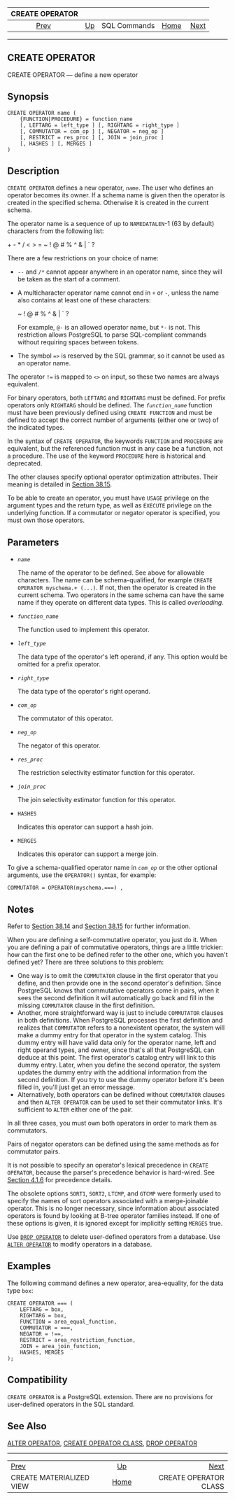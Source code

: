 <!--?xml version="1.0" encoding="UTF-8" standalone="no"?-->

|                           CREATE OPERATOR                           |                                        |              |                                                       |                                                         |
| :-----------------------------------------------------------------: | :------------------------------------- | :----------: | ----------------------------------------------------: | ------------------------------------------------------: |
| [Prev](sql-creatematerializedview.html "CREATE MATERIALIZED VIEW")  | [Up](sql-commands.html "SQL Commands") | SQL Commands | [Home](index.html "PostgreSQL 17devel Documentation") |  [Next](sql-createopclass.html "CREATE OPERATOR CLASS") |

***

[]()

## CREATE OPERATOR

CREATE OPERATOR — define a new operator

## Synopsis

    CREATE OPERATOR name (
        {FUNCTION|PROCEDURE} = function_name
        [, LEFTARG = left_type ] [, RIGHTARG = right_type ]
        [, COMMUTATOR = com_op ] [, NEGATOR = neg_op ]
        [, RESTRICT = res_proc ] [, JOIN = join_proc ]
        [, HASHES ] [, MERGES ]
    )

## Description

`CREATE OPERATOR` defines a new operator, *`name`*. The user who defines an operator becomes its owner. If a schema name is given then the operator is created in the specified schema. Otherwise it is created in the current schema.

The operator name is a sequence of up to `NAMEDATALEN`-1 (63 by default) characters from the following list:

+ - \* / < > = \~ ! @ # % ^ & | \` ?

There are a few restrictions on your choice of name:

*   `--` and `/*` cannot appear anywhere in an operator name, since they will be taken as the start of a comment.

*   A multicharacter operator name cannot end in `+` or `-`, unless the name also contains at least one of these characters:

    \~ ! @ # % ^ & | \` ?

    For example, `@-` is an allowed operator name, but `*-` is not. This restriction allows PostgreSQL to parse SQL-compliant commands without requiring spaces between tokens.

*   The symbol `=>` is reserved by the SQL grammar, so it cannot be used as an operator name.

The operator `!=` is mapped to `<>` on input, so these two names are always equivalent.

For binary operators, both `LEFTARG` and `RIGHTARG` must be defined. For prefix operators only `RIGHTARG` should be defined. The *`function_name`* function must have been previously defined using `CREATE FUNCTION` and must be defined to accept the correct number of arguments (either one or two) of the indicated types.

In the syntax of `CREATE OPERATOR`, the keywords `FUNCTION` and `PROCEDURE` are equivalent, but the referenced function must in any case be a function, not a procedure. The use of the keyword `PROCEDURE` here is historical and deprecated.

The other clauses specify optional operator optimization attributes. Their meaning is detailed in [Section 38.15](xoper-optimization.html "38.15. Operator Optimization Information").

To be able to create an operator, you must have `USAGE` privilege on the argument types and the return type, as well as `EXECUTE` privilege on the underlying function. If a commutator or negator operator is specified, you must own those operators.

## Parameters

*   *`name`*

    The name of the operator to be defined. See above for allowable characters. The name can be schema-qualified, for example `CREATE OPERATOR myschema.+ (...)`. If not, then the operator is created in the current schema. Two operators in the same schema can have the same name if they operate on different data types. This is called *overloading*.

*   *`function_name`*

    The function used to implement this operator.

*   *`left_type`*

    The data type of the operator's left operand, if any. This option would be omitted for a prefix operator.

*   *`right_type`*

    The data type of the operator's right operand.

*   *`com_op`*

    The commutator of this operator.

*   *`neg_op`*

    The negator of this operator.

*   *`res_proc`*

    The restriction selectivity estimator function for this operator.

*   *`join_proc`*

    The join selectivity estimator function for this operator.

*   `HASHES`

    Indicates this operator can support a hash join.

*   `MERGES`

    Indicates this operator can support a merge join.

To give a schema-qualified operator name in *`com_op`* or the other optional arguments, use the `OPERATOR()` syntax, for example:

    COMMUTATOR = OPERATOR(myschema.===) ,

## Notes

Refer to [Section 38.14](xoper.html "38.14. User-Defined Operators") and [Section 38.15](xoper-optimization.html "38.15. Operator Optimization Information") for further information.

When you are defining a self-commutative operator, you just do it. When you are defining a pair of commutative operators, things are a little trickier: how can the first one to be defined refer to the other one, which you haven't defined yet? There are three solutions to this problem:

*   One way is to omit the `COMMUTATOR` clause in the first operator that you define, and then provide one in the second operator's definition. Since PostgreSQL knows that commutative operators come in pairs, when it sees the second definition it will automatically go back and fill in the missing `COMMUTATOR` clause in the first definition.
*   Another, more straightforward way is just to include `COMMUTATOR` clauses in both definitions. When PostgreSQL processes the first definition and realizes that `COMMUTATOR` refers to a nonexistent operator, the system will make a dummy entry for that operator in the system catalog. This dummy entry will have valid data only for the operator name, left and right operand types, and owner, since that's all that PostgreSQL can deduce at this point. The first operator's catalog entry will link to this dummy entry. Later, when you define the second operator, the system updates the dummy entry with the additional information from the second definition. If you try to use the dummy operator before it's been filled in, you'll just get an error message.
*   Alternatively, both operators can be defined without `COMMUTATOR` clauses and then `ALTER OPERATOR` can be used to set their commutator links. It's sufficient to `ALTER` either one of the pair.

In all three cases, you must own both operators in order to mark them as commutators.

Pairs of negator operators can be defined using the same methods as for commutator pairs.

It is not possible to specify an operator's lexical precedence in `CREATE OPERATOR`, because the parser's precedence behavior is hard-wired. See [Section 4.1.6](sql-syntax-lexical.html#SQL-PRECEDENCE "4.1.6. Operator Precedence") for precedence details.

The obsolete options `SORT1`, `SORT2`, `LTCMP`, and `GTCMP` were formerly used to specify the names of sort operators associated with a merge-joinable operator. This is no longer necessary, since information about associated operators is found by looking at B-tree operator families instead. If one of these options is given, it is ignored except for implicitly setting `MERGES` true.

Use [`DROP OPERATOR`](sql-dropoperator.html "DROP OPERATOR") to delete user-defined operators from a database. Use [`ALTER OPERATOR`](sql-alteroperator.html "ALTER OPERATOR") to modify operators in a database.

## Examples

The following command defines a new operator, area-equality, for the data type `box`:

    CREATE OPERATOR === (
        LEFTARG = box,
        RIGHTARG = box,
        FUNCTION = area_equal_function,
        COMMUTATOR = ===,
        NEGATOR = !==,
        RESTRICT = area_restriction_function,
        JOIN = area_join_function,
        HASHES, MERGES
    );

## Compatibility

`CREATE OPERATOR` is a PostgreSQL extension. There are no provisions for user-defined operators in the SQL standard.

## See Also

[ALTER OPERATOR](sql-alteroperator.html "ALTER OPERATOR"), [CREATE OPERATOR CLASS](sql-createopclass.html "CREATE OPERATOR CLASS"), [DROP OPERATOR](sql-dropoperator.html "DROP OPERATOR")

***

|                                                                     |                                                       |                                                         |
| :------------------------------------------------------------------ | :---------------------------------------------------: | ------------------------------------------------------: |
| [Prev](sql-creatematerializedview.html "CREATE MATERIALIZED VIEW")  |         [Up](sql-commands.html "SQL Commands")        |  [Next](sql-createopclass.html "CREATE OPERATOR CLASS") |
| CREATE MATERIALIZED VIEW                                            | [Home](index.html "PostgreSQL 17devel Documentation") |                                   CREATE OPERATOR CLASS |
